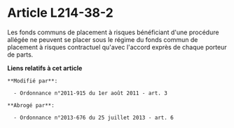 # Article L214-38-2

Les fonds communs de placement à risques bénéficiant d'une procédure allégée ne peuvent se placer sous le régime du fonds
commun de placement à risques contractuel qu'avec l'accord exprès de chaque porteur de parts.

**Liens relatifs à cet article**

	**Modifié par**:

	  - Ordonnance n°2011-915 du 1er août 2011 - art. 3

	**Abrogé par**:

	  - Ordonnance n°2013-676 du 25 juillet 2013 - art. 6
